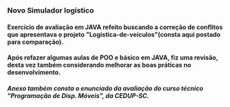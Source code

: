### Novo Simulador logístico

#### Exercício de avaliação em JAVA refeito buscando a correção de conflitos que apresentava o projeto "Logistica-de-veículos"(consta aqui postado para comparação).

#### Após refazer algumas aulas de POO e básico em JAVA, fiz uma revisão, desta vez também considerando melhorar as boas práticas no desenvolvimento.
##### Anexo também consta o enunciado da avaliação do curso técnico "Programação de Disp. Móveis", da CEDUP-SC.
